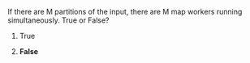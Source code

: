 If there are M partitions of the input, there are M map workers running simultaneously. True or False?

1. True

2. **False**